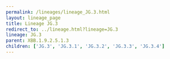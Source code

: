 ```yaml
---
permalink: /lineages/lineage_JG.3.html
layout: lineage_page
title: Lineage JG.3
redirect_to: ../lineage.html?lineage=JG.3
lineage: JG.3
parent: XBB.1.9.2.5.1.3
children: ['JG.3', 'JG.3.1', 'JG.3.2', 'JG.3.3', 'JG.3.4']
---
```

